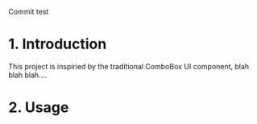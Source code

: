 Commit test

# 1.  Introduction

This project is inspiried by the traditional ComboBox UI component, blah blah blah....

# 2.  Usage